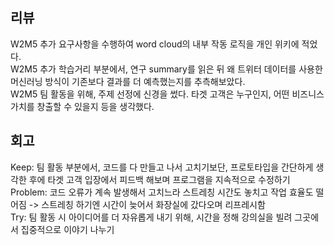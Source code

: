 ## 리뷰
W2M5 추가 요구사항을 수행하여 word cloud의 내부 작동 로직을 개인 위키에 적었다.  
W2M5 추가 학습거리 부분에서, 연구 summary를 읽은 뒤 왜 트위터 데이터를 사용한 머신러닝 방식이 기존보다 결과를 더 예측했는지를 추측해보았다.  
W2M5 팀 활동을 위해, 주제 선정에 신경을 썼다. 타겟 고객은 누구인지, 어떤 비즈니스 가치를 창출할 수 있을지 등을 생각했다.  

## 회고
Keep: 팀 활동 부분에서, 코드를 다 만들고 나서 고치기보단, 프로토타입을 간단하게 생각한 후에 타겟 고객 입장에서 피드백 해보며 프로그램을 지속적으로 수정하기  
Problem: 코드 오류가 계속 발생해서 고치느라 스트레칭 시간도 놓치고 작업 효율도 떨어짐 -> 스트레칭 하기엔 시간이 늦어서 화장실에 갔다오며 리프레시함  
Try: 팀 활동 시 아이디어를 더 자유롭게 내기 위해, 시간을 정해 강의실을 빌려 그곳에서 집중적으로 이야기 나누기  
